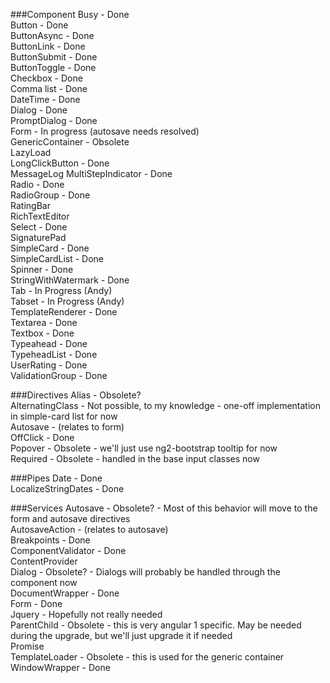 ###Component
Busy - Done  
Button - Done  
ButtonAsync - Done  
ButtonLink - Done  
ButtonSubmit - Done  
ButtonToggle - Done  
Checkbox - Done  
Comma list - Done  
DateTime - Done  
Dialog - Done  
PromptDialog - Done  
Form - In progress (autosave needs resolved)  
GenericContainer - Obsolete  
LazyLoad  
LongClickButton - Done  
MessageLog
MultiStepIndicator - Done  
Radio - Done  
RadioGroup - Done  
RatingBar  
RichTextEditor  
Select - Done  
SignaturePad  
SimpleCard - Done  
SimpleCardList - Done  
Spinner - Done  
StringWithWatermark - Done  
Tab - In Progress (Andy)  
Tabset - In Progress (Andy)  
TemplateRenderer - Done  
Textarea - Done  
Textbox - Done  
Typeahead - Done  
TypeheadList - Done  
UserRating - Done  
ValidationGroup - Done  

###Directives
Alias - Obsolete?  
AlternatingClass - Not possible, to my knowledge - one-off implementation in simple-card list for now  
Autosave - (relates to form)  
OffClick - Done  
Popover - Obsolete - we'll just use ng2-bootstrap tooltip for now  
Required - Obsolete - handled in the base input classes now  

###Pipes
Date - Done  
LocalizeStringDates - Done  


###Services
Autosave - Obsolete? - Most of this behavior will move to the form and autosave directives  
AutosaveAction - (relates to autosave)  
Breakpoints - Done  
ComponentValidator - Done  
ContentProvider  
Dialog - Obsolete? - Dialogs will probably be handled through the component now  
DocumentWrapper - Done  
Form - Done  
Jquery - Hopefully not really needed  
ParentChild - Obsolete - this is very angular 1 specific. May be needed during the upgrade, but we'll just upgrade it if needed  
Promise  
TemplateLoader - Obsolete - this is used for the generic container  
WindowWrapper - Done  
